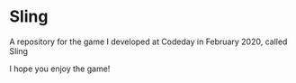 # Sling
A repository for the game I developed at Codeday in February 2020, called Sling

I hope you enjoy the game!

